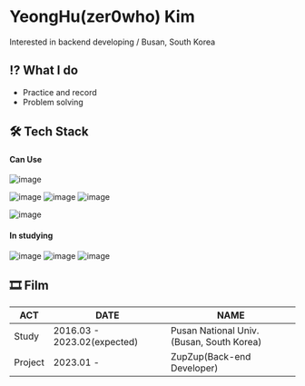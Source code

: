 # YeongHu(zer0who) Kim
Interested in backend developing / Busan, South Korea

## ⁉ What I do
- Practice and record
- Problem solving

## 🛠 Tech Stack
#### Can Use

![image](	https://img.shields.io/badge/Python-FFD43B?style=for-the-badge&logo=python&logoColor=blue)

![image](https://img.shields.io/badge/Django-092E20?style=for-the-badge&logo=django&logoColor=green) ![image](https://img.shields.io/badge/django%20rest-ff1709?style=for-the-badge&logo=django&logoColor=white) ![image](https://img.shields.io/badge/Swagger-85EA2D?style=for-the-badge&logo=Swagger&logoColor=white)

![image](https://img.shields.io/badge/OpenStack-EE0000?style=for-the-badge&logo=openstack&logoColor=white)

#### In studying
![image](https://img.shields.io/badge/Amazon_AWS-FF9900?style=for-the-badge&logo=amazonaws&logoColor=white)
![image](https://img.shields.io/badge/JAVA-007396?style=for-the-badge&logo=java&logoColor=white)
![image](https://img.shields.io/badge/Spring_Boot-6DB33F?style=for-the-badge&logo=springboot&logoColor=green)

## 🎞 Film
|ACT|DATE|NAME|
|---|---|---|
|Study|2016.03 - 2023.02(expected)|Pusan National Univ.(Busan, South Korea)|
|Project|2023.01 - |ZupZup(Back-end Developer)|
